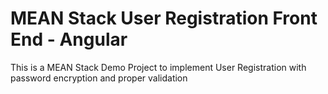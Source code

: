 # MEAN Stack User Registration Front End - Angular

This is a MEAN Stack Demo Project to implement User Registration with password encryption and proper validation
